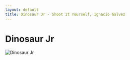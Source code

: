 ```yaml
---
layout: default
title: Dinosaur Jr - Shoot It Yourself, Ignacio Galvez
---
```


# Dinosaur Jr

![Dinosaur Jr](http://assets.farmhouse.co/publishing/1-shoot-it-yourself/images/dinosaur-jr-1.jpg)
